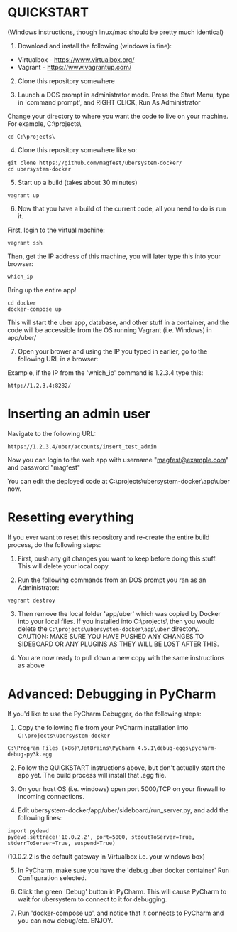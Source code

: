 QUICKSTART
======

(Windows instructions, though linux/mac should be pretty much identical)

1) Download and install the following (windows is fine):
- Virtualbox - https://www.virtualbox.org/
- Vagrant - https://www.vagrantup.com/

2) Clone this repository somewhere

3) Launch a DOS prompt in administrator mode.
Press the Start Menu, type in 'command prompt', and RIGHT CLICK, Run As Administrator

Change your directory to where you want the code to live on your machine. For example, C:\projects\

```
cd C:\projects\
```

4) Clone this repository somewhere like so:
```
git clone https://github.com/magfest/ubersystem-docker/ 
cd ubersystem-docker
```

5) Start up a build (takes about 30 minutes)

```
vagrant up
```

6) Now that you have a build of the current code, all you need to do is run it.

First, login to the virtual machine:
```
vagrant ssh
```

Then, get the IP address of this machine, you will later type this into your browser:
```
which_ip
```

Bring up the entire app!
```
cd docker
docker-compose up
```

This will start the uber app, database, and other stuff in a container, and the code will be accessible 
from the OS running Vagrant (i.e. Windows) in app/uber/

7) Open your brower and using the IP you typed in earlier, go to the following URL in a browser:  

Example, if the IP from the 'which_ip' command is 1.2.3.4 type this:
```
http://1.2.3.4:8282/
```

Inserting an admin user
======

Navigate to the following URL:

```
https://1.2.3.4/uber/accounts/insert_test_admin
```

Now you can login to the web app with username "magfest@example.com" and password "magfest"

You can edit the deployed code at C:\projects\ubersystem-docker\app\uber now.

Resetting everything
======

If you ever want to reset this repository and re-create the entire build process, do the following steps:

1) First, push any git changes you want to keep before doing this stuff.  This will delete your local copy.

2) Run the following commands from an DOS prompt you ran as an Administrator:
```
vagrant destroy
```

3) Then remove the local folder 'app/uber' which was copied by Docker into your local files. If you installed into
C:\projects\  then you would delete the ```C:\projects\ubersystem-docker\app\uber``` directory. CAUTION: MAKE SURE YOU 
HAVE PUSHED ANY CHANGES TO SIDEBOARD OR ANY PLUGINS AS THEY WILL BE LOST AFTER THIS.

4) You are now ready to pull down a new copy with the same instructions as above


Advanced: Debugging in PyCharm
=======

If you'd like to use the PyCharm Debugger, do the following steps:

1) Copy the following file from your PyCharm installation into ```C:\projects\ubersystem-docker```
```
C:\Program Files (x86)\JetBrains\PyCharm 4.5.1\debug-eggs\pycharm-debug-py3k.egg
```

2) Follow the QUICKSTART instructions above, but don't actually start the app yet.  The build process will install that .egg file.

3) On your host OS (i.e. windows) open port 5000/TCP on your firewall to incoming connections.

4) Edit ubersystem-docker/app/uber/sideboard/run_server.py, and add the following lines:
```
import pydevd
pydevd.settrace('10.0.2.2', port=5000, stdoutToServer=True, stderrToServer=True, suspend=True)
```
(10.0.2.2 is the default gateway in Virtualbox i.e. your windows box)

5) In PyCharm, make sure you have the 'debug uber docker container' Run Configuration selected.

6) Click the green 'Debug' button in PyCharm.  This will cause PyCharm to wait for ubersystem to connect to it for debugging.

7) Run 'docker-compose up', and notice that it connects to PyCharm and you can now debug/etc. ENJOY.

